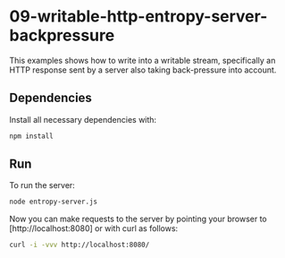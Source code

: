 # 09-writable-http-entropy-server-backpressure

This examples shows how to write into a writable stream, specifically an HTTP response sent by a server also taking back-pressure into account.


## Dependencies

Install all necessary dependencies with:

```bash
npm install
```


## Run

To run the server:

```bash
node entropy-server.js
```

Now you can make requests to the server by pointing your browser to [http://localhost:8080] or with curl as follows:

```bash
curl -i -vvv http://localhost:8080/
```
